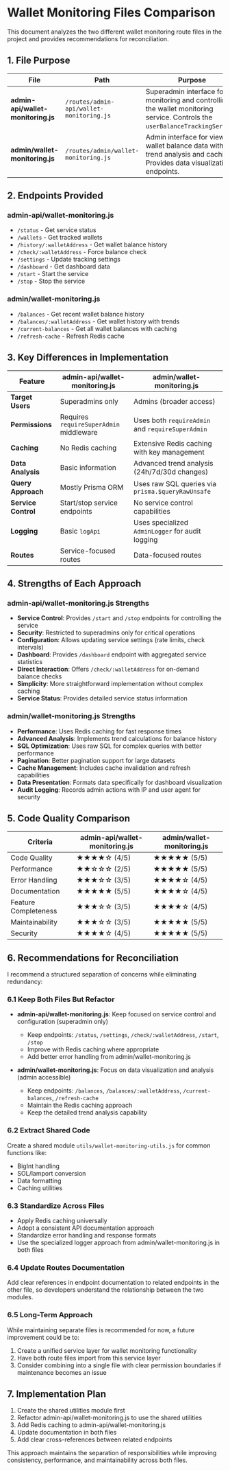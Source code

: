 # Wallet Monitoring Files Comparison

This document analyzes the two different wallet monitoring route files in the project and provides recommendations for reconciliation.

## 1. File Purpose

| File | Path | Purpose |
|------|------|---------|
| **admin-api/wallet-monitoring.js** | `/routes/admin-api/wallet-monitoring.js` | Superadmin interface for monitoring and controlling the wallet monitoring service. Controls the `userBalanceTrackingService`. |
| **admin/wallet-monitoring.js** | `/routes/admin/wallet-monitoring.js` | Admin interface for viewing wallet balance data with trend analysis and caching. Provides data visualization endpoints. |

## 2. Endpoints Provided

### admin-api/wallet-monitoring.js
- `/status` - Get service status
- `/wallets` - Get tracked wallets
- `/history/:walletAddress` - Get wallet balance history
- `/check/:walletAddress` - Force balance check
- `/settings` - Update tracking settings
- `/dashboard` - Get dashboard data
- `/start` - Start the service
- `/stop` - Stop the service

### admin/wallet-monitoring.js
- `/balances` - Get recent wallet balance history
- `/balances/:walletAddress` - Get wallet history with trends
- `/current-balances` - Get all wallet balances with caching
- `/refresh-cache` - Refresh Redis cache

## 3. Key Differences in Implementation

| Feature | admin-api/wallet-monitoring.js | admin/wallet-monitoring.js |
|---------|--------------------------------|----------------------------|
| **Target Users** | Superadmins only | Admins (broader access) |
| **Permissions** | Requires `requireSuperAdmin` middleware | Uses both `requireAdmin` and `requireSuperAdmin` |
| **Caching** | No Redis caching | Extensive Redis caching with key management |
| **Data Analysis** | Basic information | Advanced trend analysis (24h/7d/30d changes) |
| **Query Approach** | Mostly Prisma ORM | Uses raw SQL queries via `prisma.$queryRawUnsafe` |
| **Service Control** | Start/stop service endpoints | No service control capabilities |
| **Logging** | Basic `logApi` | Uses specialized `AdminLogger` for audit logging |
| **Routes** | Service-focused routes | Data-focused routes |

## 4. Strengths of Each Approach

### admin-api/wallet-monitoring.js Strengths

- **Service Control**: Provides `/start` and `/stop` endpoints for controlling the service
- **Security**: Restricted to superadmins only for critical operations
- **Configuration**: Allows updating service settings (rate limits, check intervals)
- **Dashboard**: Provides `/dashboard` endpoint with aggregated service statistics
- **Direct Interaction**: Offers `/check/:walletAddress` for on-demand balance checks
- **Simplicity**: More straightforward implementation without complex caching
- **Service Status**: Provides detailed service status information

### admin/wallet-monitoring.js Strengths

- **Performance**: Uses Redis caching for fast response times
- **Advanced Analysis**: Implements trend calculations for balance history
- **SQL Optimization**: Uses raw SQL for complex queries with better performance
- **Pagination**: Better pagination support for large datasets
- **Cache Management**: Includes cache invalidation and refresh capabilities
- **Data Presentation**: Formats data specifically for dashboard visualization
- **Audit Logging**: Records admin actions with IP and user agent for security

## 5. Code Quality Comparison

| Criteria | admin-api/wallet-monitoring.js | admin/wallet-monitoring.js |
|----------|--------------------------------|----------------------------|
| Code Quality | ★★★★☆ (4/5) | ★★★★★ (5/5) |
| Performance | ★★☆☆☆ (2/5) | ★★★★★ (5/5) |
| Error Handling | ★★★☆☆ (3/5) | ★★★★☆ (4/5) |
| Documentation | ★★★★★ (5/5) | ★★★★☆ (4/5) |
| Feature Completeness | ★★★☆☆ (3/5) | ★★★★☆ (4/5) |
| Maintainability | ★★★☆☆ (3/5) | ★★★★★ (5/5) |
| Security | ★★★★☆ (4/5) | ★★★★★ (5/5) |

## 6. Recommendations for Reconciliation

I recommend a structured separation of concerns while eliminating redundancy:

### 6.1 Keep Both Files But Refactor

- **admin-api/wallet-monitoring.js**: Keep focused on service control and configuration (superadmin only)
  - Keep endpoints: `/status`, `/settings`, `/check/:walletAddress`, `/start`, `/stop`
  - Improve with Redis caching where appropriate
  - Add better error handling from admin/wallet-monitoring.js

- **admin/wallet-monitoring.js**: Focus on data visualization and analysis (admin accessible)
  - Keep endpoints: `/balances`, `/balances/:walletAddress`, `/current-balances`, `/refresh-cache`
  - Maintain the Redis caching approach
  - Keep the detailed trend analysis capability

### 6.2 Extract Shared Code

Create a shared module `utils/wallet-monitoring-utils.js` for common functions like:
- BigInt handling
- SOL/lamport conversion
- Data formatting
- Caching utilities

### 6.3 Standardize Across Files

- Apply Redis caching universally
- Adopt a consistent API documentation approach
- Standardize error handling and response formats
- Use the specialized logger approach from admin/wallet-monitoring.js in both files

### 6.4 Update Routes Documentation

Add clear references in endpoint documentation to related endpoints in the other file, so developers understand the relationship between the two modules.

### 6.5 Long-Term Approach

While maintaining separate files is recommended for now, a future improvement could be to:

1. Create a unified service layer for wallet monitoring functionality
2. Have both route files import from this service layer
3. Consider combining into a single file with clear permission boundaries if maintenance becomes an issue

## 7. Implementation Plan

1. Create the shared utilities module first
2. Refactor admin-api/wallet-monitoring.js to use the shared utilities
3. Add Redis caching to admin-api/wallet-monitoring.js
4. Update documentation in both files
5. Add clear cross-references between related endpoints

This approach maintains the separation of responsibilities while improving consistency, performance, and maintainability across both files.